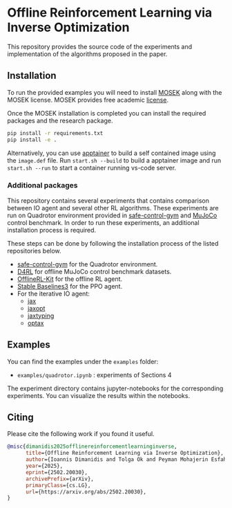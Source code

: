 # Offline Reinforcement Learning via Inverse Optimization

This repository provides the source code of the  experiments and implementation of the algorithms proposed in the paper.

## Installation

To run the provided examples you will need to install [MOSEK](https://docs.mosek.com/10.0/install/installation.html) along with the MOSEK license. MOSEK provides free academic [license](https://www.mosek.com/products/academic-licenses/).

Once the MOSEK installation is completed you can install the required packages and the research package.

```bash
pip install -r requirements.txt
pip install -e .
```

Alternatively, you can use [apptainer](https://apptainer.org/) to build a self contained image using the ```image.def``` file. Run ```start.sh --build``` to build a apptainer image and run ```start.sh --run``` to start a container running vs-code server.

### Additional packages

This repository contains several experiments that contains comparison between IO agent and several other RL algorithms. These experiments are run on Quadrotor environment provided in [safe-control-gym](https://arxiv.org/abs/2108.06266) and [MuJoCo](https://mujoco.org/) control benchmark. In order to run these experiments, an additional installation process is required.

These steps can be done by following the installation process of the listed repositories below.

- [safe-control-gym](https://github.com/utiasDSL/safe-control-gym) for the Quadrotor environment.
- [D4RL](https://github.com/Farama-Foundation/D4RL) for offline MuJoCo control benchmark datasets.
- [OfflineRL-Kit](https://github.com/yihaosun1124/OfflineRL-Kit/tree/main) for the offline RL agent.
- [Stable Baselines3](https://stable-baselines3.readthedocs.io/en/master/guide/install.html) for the PPO agent.
- For the iterative IO agent:
    - [jax](https://github.com/google/jax)
    - [jaxopt](https://github.com/google/jaxopt) 
    - [jaxtyping](https://github.com/patrick-kidger/jaxtyping)
    - [optax](https://github.com/google-deepmind/optax)


## Examples

You can find the examples under the ```examples``` folder:

- `examples/quadrotor.ipynb` : experiments of Sections 4

The experiment directory contains jupyter-notebooks for the corresponding experiments. You can visualize the results within the notebooks.


## Citing
Please cite the following work if you found it useful.

```bibtex
@misc{dimanidis2025offlinereinforcementlearninginverse,
      title={Offline Reinforcement Learning via Inverse Optimization}, 
      author={Ioannis Dimanidis and Tolga Ok and Peyman Mohajerin Esfahani},
      year={2025},
      eprint={2502.20030},
      archivePrefix={arXiv},
      primaryClass={cs.LG},
      url={https://arxiv.org/abs/2502.20030}, 
}
```